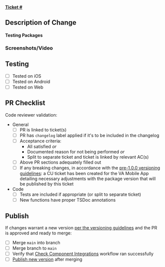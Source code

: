 <!-- PR title naming convention:
'[Issue type] Brief summary of issue suitable for changelog or copy/paste issue title',
where Issue type = bug, feature, spike, CU (code upkeep), etc.-->

<!-- Preferred branch naming convention:
'[Issue type]/[Issue #]-[Your name]-[Summary of issue]',
where Issue type = bug, feature, spike, CU (code upkeep), etc.-->

<!-- Update w/ ticket number to cross-repo link PR and ticket -->
**[Ticket # ](https://github.com/department-of-veterans-affairs/vets-design-system-documentation/issues/# )**

## Description of Change
<!-- Describe the change and context with which it was made beyond ACs unless straightforward.
Consider:
 - What is relevant to code reviewer(s) and not in the ticket?
 - What context may be relevant to a future dev or you in 6 months about this PR?
 - Did the course of work lead to notable dead ends? If so, why didn't they pan out?
 - Did the change add new dependencies? Why?
 - Were there important sources to link? Examples: an open bug with a dependency project, an article of someone else solving the same problem that was partially or wholly copied, external documentation relevant to solution
 -->


#### Testing Packages
<!-- List or range of alpha/beta packages published in association with this PR, if any -->


### Screenshots/Video
<!-- Add screenshots or video as needed; before/after recommended if appropriate. 
Convenience side-by-side formatting:
Before/after: <img src="" width="49%" />&nbsp;&nbsp;<img src="" width="49%" />
Accordion before/after: <details><summary>Before/after</summary><img src="" width="49%" />&nbsp;&nbsp;<img src="" width="49%" /></details>
-->


## Testing
<!-- Describe testing conducted to validate changes.
Consider highlighting:
- What testing was not explicitly done and may be relevant for QA? 
- Edge cases validated
- Special situations that could not be tested
- Any testing performed in a consuming app -->


- [ ] Tested on iOS <!-- simulator is fine -->
- [ ] Tested on Android <!-- simulator is fine -->
- [ ] Tested on Web

## PR Checklist
Code reviewer validation:
- General
	- [ ] PR is linked to ticket(s)
	- [ ] PR has `changelog` label applied if it's to be included in the changelog
	- [ ] Acceptance criteria: 
		- All satisfied _or_
		- Documented reason for not being performed _or_
		- Split to separate ticket and ticket is linked by relevant AC(s)
	- [ ] Above PR sections adequately filled out
	- [ ] If any breaking changes, in accordance with the [pre-1.0.0 versioning guidelines](https://github.com/department-of-veterans-affairs/va-mobile-library#versioning-policy): a CU ticket has been created for the VA Mobile App detailing necessary adjustments with the package version that will be published by this ticket
- Code
	- [ ] Tests are included if appropriate (or split to separate ticket)
	- [ ] New functions have proper TSDoc annotations

## Publish
<!-- Most changes entail a version increment; section can be removed for PRs exclusively within non-ship-relevant files (e.g. unit tests, Storybook stories) -->
If changes warrant a new version [per the versioning guidelines](https://github.com/department-of-veterans-affairs/va-mobile-library/blob/main/documentation/versioning.md) and the PR is approved and ready to merge:
- [ ] Merge `main` into branch
- [ ] Merge branch to `main`
- [ ] Verify that [Check Component Integrations](https://github.com/department-of-veterans-affairs/va-mobile-library/actions/workflows/check-component-integrations.yml) workflow ran successfully
- [ ] [Publish new version](https://github.com/department-of-veterans-affairs/va-mobile-library/actions/workflows/publish.yml) after merging
